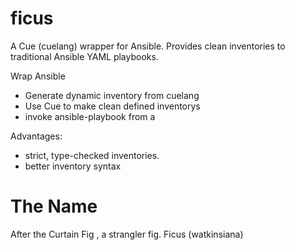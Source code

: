 # ficus
A Cue (cuelang) wrapper for Ansible. Provides clean inventories to traditional Ansible YAML playbooks.

Wrap Ansible 
- Generate dynamic inventory from cuelang
- Use Cue to make clean defined inventorys
- invoke ansible-playbook from a 

Advantages:
- strict, type-checked inventories.
- better inventory syntax 

# The Name 
After the Curtain Fig , a strangler fig. Ficus (watkinsiana)

